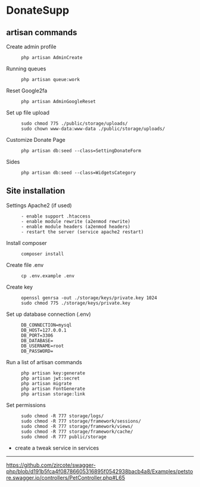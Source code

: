 # DonateSupp

## artisan commands
<dl>
  <dt>Create admin profile</dt>
  <dd>

    php artisan AdminCreate
  </dd>

  <dt>Running queues</dt>
  <dd>

    php artisan queue:work
  </dd>

  <dt>Reset Google2fa</dt>
  <dd>

    php artisan AdminGoogleReset
  </dd>

  <dt>Set up file upload</dt>
  <dd>

    sudo chmod 775 ./public/storage/uploads/
    sudo chown www-data:www-data ./public/storage/uploads/
  </dd>

  <dt>Customize Donate Page</dt>
  <dd>

    php artisan db:seed --class=SettingDonateForm
  </dd>

  <dt>Sides</dt>
  <dd>

    php artisan db:seed --class=WidgetsCategory
  </dd>
</dl>


## Site installation
<dl>

  <dt>Settings Apache2 (if used)</dt>
  <dd>

    - enable support .htaccess
    - enable module rewrite (a2enmod rewrite)
    - enable module headers (a2enmod headers)
    - restart the server (service apache2 restart)
  </dd>

  <dt>Install composer</dt>
  <dd>

    composer install
  </dd>

  <dt>Create file .env</dt>
  <dd>

    cp .env.example .env
  </dd>

  <dt>Create key</dt>
  <dd>

    openssl genrsa -out ./storage/keys/private.key 1024
    sudo chmod 775 ./storage/keys/private.key
  </dd>

  <dt>Set up database connection (.env)</dt>
  <dd>

    DB_CONNECTION=mysql
    DB_HOST=127.0.0.1
    DB_PORT=3306
    DB_DATABASE=
    DB_USERNAME=root
    DB_PASSWORD=
  </dd>

  <dt>Run a list of artisan commands</dt>
  <dd>

    php artisan key:generate
    php artisan jwt:secret
    php artisan migrate
    php artisan FontGenerate
    php artisan storage:link
  </dd>

  <dt>Set permissions</dt>
  <dd>

    sudo chmod -R 777 storage/logs/
    sudo chmod -R 777 storage/framework/sessions/
    sudo chmod -R 777 storage/framework/views/
    sudo chmod -R 777 storage/framework/cache/
    sudo chmod -R 777 public/storage
  </dd>
</dl>

- create a tweak service in services


-------------------

https://github.com/zircote/swagger-php/blob/d191b5fca4f08786605316895f0542938bacb4a8/Examples/petstore.swagger.io/controllers/PetController.php#L65
